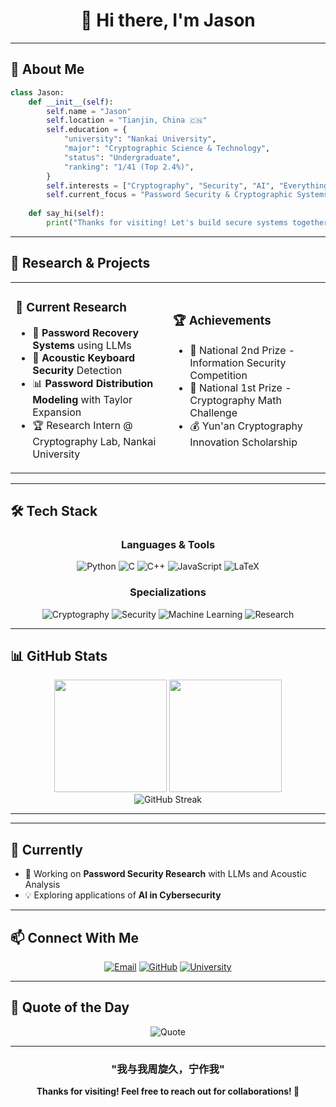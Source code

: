 <!---
- 👋 Hi, I’m @Jason
- 👀 I’m interested in everything.
- 🌱 I’m currently learning Cryptographic Science and Technology in Nankai University.
- 📫 How to reach me 3051528893@qq.com
- Welcome!!!
--->
<div align="center">

# 👋 Hi there, I'm Jason



</div>

---

## 🎯 About Me

```python
class Jason:
    def __init__(self):
        self.name = "Jason"
        self.location = "Tianjin, China 🇨🇳"
        self.education = {
            "university": "Nankai University",
            "major": "Cryptographic Science & Technology",
            "status": "Undergraduate",
            "ranking": "1/41 (Top 2.4%)",
        }
        self.interests = ["Cryptography", "Security", "AI", "Everything"]
        self.current_focus = "Password Security & Cryptographic Systems"
    
    def say_hi(self):
        print("Thanks for visiting! Let's build secure systems together! 🚀")
```

---

## 🔬 Research & Projects

<table>
<tr>
<td width="50%">

### 🎯 Current Research
- 🔐 **Password Recovery Systems** using LLMs
- 🎵 **Acoustic Keyboard Security** Detection
- 📊 **Password Distribution Modeling** with Taylor Expansion
- 🏆 Research Intern @ Cryptography Lab, Nankai University

</td>
<td width="50%">

### 🏆 Achievements
- 🥈 National 2nd Prize - Information Security Competition
- 🥇 National 1st Prize - Cryptography Math Challenge
- 💰 Yun'an Cryptography Innovation Scholarship


</td>
</tr>
</table>

---

## 🛠️ Tech Stack

<div align="center">

### Languages & Tools

![Python](https://img.shields.io/badge/Python-3776AB?style=for-the-badge&logo=python&logoColor=white)
![C](https://img.shields.io/badge/C-00599C?style=for-the-badge&logo=c&logoColor=white)
![C++](https://img.shields.io/badge/C++-00599C?style=for-the-badge&logo=cplusplus&logoColor=white)
![JavaScript](https://img.shields.io/badge/JavaScript-F7DF1E?style=for-the-badge&logo=javascript&logoColor=black)
![LaTeX](https://img.shields.io/badge/LaTeX-008080?style=for-the-badge&logo=latex&logoColor=white)

### Specializations

![Cryptography](https://img.shields.io/badge/Cryptography-FF6B6B?style=for-the-badge&logo=lock&logoColor=white)
![Security](https://img.shields.io/badge/Security-4ECDC4?style=for-the-badge&logo=security&logoColor=white)
![Machine Learning](https://img.shields.io/badge/ML-FF9F1C?style=for-the-badge&logo=tensorflow&logoColor=white)
![Research](https://img.shields.io/badge/Research-2EC4B6?style=for-the-badge&logo=academia&logoColor=white)

</div>

---

## 📊 GitHub Stats

<div align="center">
  <img height="180em" src="https://github-readme-stats.vercel.app/api?username=Fighting05&show_icons=true&theme=tokyonight&include_all_commits=true&count_private=true"/>
  <img height="180em" src="https://github-readme-stats.vercel.app/api/top-langs/?username=Fighting05&layout=compact&langs_count=8&theme=tokyonight"/>
</div>

<div align="center">
  <img src="https://github-readme-streak-stats.herokuapp.com/?user=Fighting05&theme=tokyonight" alt="GitHub Streak"/>
</div>

---


---

## 🌱 Currently

- 🔭 Working on **Password Security Research** with LLMs and Acoustic Analysis
- 💡 Exploring applications of **AI in Cybersecurity**

---

## 📫 Connect With Me

<div align="center">

[![Email](https://img.shields.io/badge/Email-3051528893@qq.com-D14836?style=for-the-badge&logo=gmail&logoColor=white)](mailto:3051528893@qq.com)
[![GitHub](https://img.shields.io/badge/GitHub-Fighting05-181717?style=for-the-badge&logo=github&logoColor=white)](https://github.com/Fighting05)
[![University](https://img.shields.io/badge/Nankai_University-密网学院-4B0082?style=for-the-badge&logo=academia&logoColor=white)](https://cyber.nankai.edu.cn/)

</div>

---

## 💭 Quote of the Day

<div align="center">

![Quote](https://quotes-github-readme.vercel.app/api?type=horizontal&theme=tokyonight)

</div>

---

<div align="center">

###  "我与我周旋久，宁作我" 

**Thanks for visiting! Feel free to reach out for collaborations! 🚀**


</div>
<!---
Fighting05/Fighting05 is a ✨ special ✨ repository because its `README.md` (this file) appears on your GitHub profile.
You can click the Preview link to take a look at your changes.
--->
